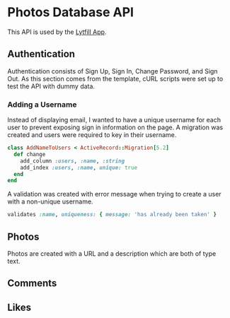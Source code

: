 # Photos Database API

This API is used by the [Lytfill App](https://github.com/jingjielim/photos-app).

## Authentication

Authentication consists of Sign Up, Sign In, Change Password, and Sign Out. As this section comes from the template, cURL scripts were set up to test the API with dummy data.

### Adding a Username

Instead of displaying email,  I wanted to have a unique username for each user to prevent exposing sign in information on the page. A migration was created and users were required to key in their username.

```rb
class AddNameToUsers < ActiveRecord::Migration[5.2]
  def change
    add_column :users, :name, :string
    add_index :users, :name, unique: true
  end
end
```

A validation was created with error message when trying to create a user with a non-unique username.

```rb
validates :name, uniqueness: { message: 'has already been taken' }
```

## Photos

Photos are created with a URL and a description which are both of type text.


## Comments

## Likes
